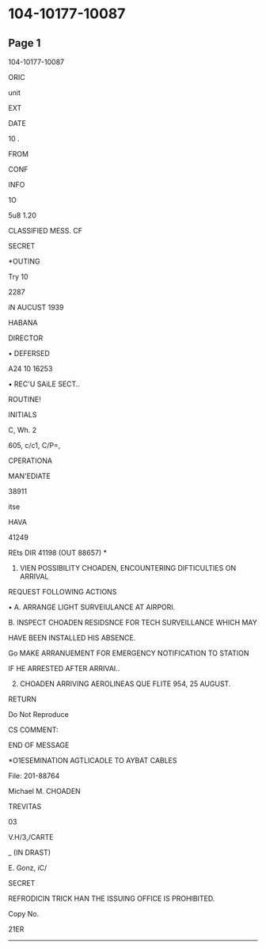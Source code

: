# 104-10177-10087

## Page 1

104-10177-10087

ORIC

unit

EXT

DATE

10 .

FROM

CONF

INFO

1O

5u8 1.20

CLASSIFIED MESS. CF

SECRET

*OUTING

Try 10

2287

iN AUCUST 1939

HABANA

DIRECTOR

• DEFERSED

A24 10 16253

• REC'U SAiLE SECT..

ROUTINE!

INITIALS

C, Wh. 2

605, c/c1, C/P=,

CPERATIONA

MAN'EDIATE

38911

itse

HAVA

41249

REts DIR 41198 (OUT 88657) *

1. VIEN POSSIBILITY CHOADEN, ENCOUNTERING DIFTICULTIES ON ARRIVAL

REQUEST FOLLOWING ACTIONS

• A. ARRANGE LIGHT SURVEIULANCE AT AIRPORI.

B. INSPECT CHOADEN RESIDSNCE FOR TECH SURVEILLANCE WHICH MAY

HAVE BEEN INSTALLED HIS ABSENCE.

Go MAKE ARRANUEMENT FOR EMERGENCY NOTIFICATION TO STATION

IF HE ARRESTED AFTER ARRIVAI..

2. CHOADEN ARRIVING AEROLINEAS QUE FLITE 954, 25 AUGUST.

RETURN

Do Not Reproduce

CS COMMENT:

END OF MESSAGE

*O1ESEMINATION AGTLICAOLE TO AYBAT CABLES

File: 201-88764

Michael M. CHOADEN

TREVITAS

03

V.H/3,/CARTE

_ (IN DRAST)

E. Gonz, iC/

SECRET

REFRODICIN TRICK HAN THE ISSUING OFFICE IS PROHIBITED.

Copy No.

21ER

---


